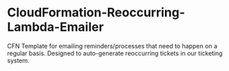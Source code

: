 # CloudFormation-Reoccurring-Lambda-Emailer
CFN Template for emailing reminders/processes that need to happen on a regular basis. Designed to auto-generate reoccurring tickets in our ticketing system.
